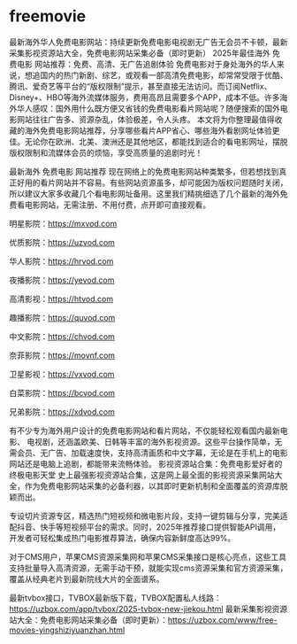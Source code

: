 # freemovie
最新海外华人免费电影网站：持续更新免费电影电视剧无广告无会员不卡顿，最新采集影视资源站大全，免费电影网站采集必备（即时更新）
2025年最佳海外 免费电影 网站推荐：免费、高清、无广告追剧体验
免费电影对于身处海外的华人来说，想追国内的热门新剧、综艺，或观看一部高清免费电影，却常常受限于优酷、腾讯、爱奇艺等平台的“版权限制”提示，甚至直接无法访问。而订阅Netflix、Disney+、HBO等海外流媒体服务，费用高昂且需要多个APP，成本不低。许多海外华人感叹：国外用什么既方便又省钱的免费电影看片网站呢？随便搜索的国外电影网站往往广告多、资源杂乱，体验极差，令人头疼。
本文将为你整理最值得收藏的海外免费电影网站推荐，分享哪些看片APP省心、哪些海外看剧网址体验更佳。无论你在欧洲、北美、澳洲还是其他地区，都能找到适合的看电影网址，摆脱版权限制和流媒体会员的烦恼，享受高质量的追剧时光！

最新海外 免费电影 网站推荐
现在网络上的免费电影网站种类繁多，但若想找到真正好用的看片网站并不容易。有些网站资源虽多，却可能因为版权问题随时关闭，所以建议大家多收藏几个看电影网址备用。这里我们精挑细选了几个最新的海外免费看电影网站，无需注册、不用付费，点开即可直接观看。

明星影院：https://mxvod.com

优质影院：https://uzvod.com

华人影院：https://hrvod.com

夜播影院：https://yevod.com

高清影视：https://htvod.com

趣播影院：https://quvod.com

中文影院：https://chvod.com

奈菲影院：https://movnf.com

卫星影视：https://vxvod.com

白菜影院：https://bcvod.com

兄弟影院：https://xdvod.com

有不少专为海外用户设计的免费电影网站和看片网站，不仅能轻松观看国内最新电影、 电视剧，还涵盖欧美、日韩等丰富的海外影视资源。这些平台操作简单，无需会员、无广告、加载速度快，支持高清画质和中文字幕，无论是在手机上的电影网站还是电脑上追剧，都能带来流畅体验。
影视资源站合集：免费电影爱好者的终极电影天堂
史上最强影视资源站合集，这是网上最全面的影视资源采集网站大全，作为免费电影网站采集的必备利器，以其即时更新机制和全面覆盖的资源库脱颖而出。

专设切片资源专区，精选热门短视频和微电影片段，支持一键剪辑与分享，完美适配抖音、快手等短视频平台的需求。同时，2025年推荐接口提供智能API调用，开发者可轻松集成热门电影推荐算法，确保内容新鲜度高达99%。

对于CMS用户，苹果CMS资源采集网和苹果CMS采集接口是核心亮点，这些工具支持批量导入高清资源，无需手动干预，就能实现cms资源采集和官方资源采集，覆盖从经典老片到最新院线大片的全面谱系。

最新tvbox接口，TVBOX最新版下载，TVBOX配置私人线路：https://uzbox.com/app/tvbox/2025-tvbox-new-jiekou.html
最新采集影视资源站大全：免费电影网站采集必备（即时更新）：https://uzbox.com/www/free-movies-yingshiziyuanzhan.html
